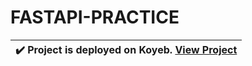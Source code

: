 # FASTAPI-PRACTICE
| :heavy_check_mark:  Project is deployed on Koyeb. [View Project](https://dry-annmaria-saiful-35b4563d.koyeb.app/docs)|
|----------------------------------------------------------------------------------------------------------|
